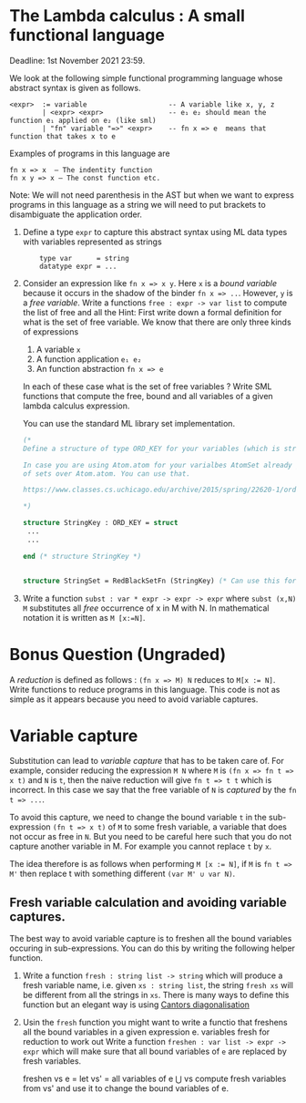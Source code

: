 # The Lambda calculus : A small functional language

Deadline: 1st November 2021 23:59.

We look at the following simple functional programming language whose
abstract syntax is given as follows.

```
<expr>  := variable                    -- A variable like x, y, z
        | <expr> <expr>                -- e₁ e₂ should mean the function e₁ applied on e₂ (like sml)
		| "fn" variable "=>" <expr>    -- fn x => e  means that function that takes x to e

```

Examples of programs in this language are


```
fn x => x  – The indentity function
fn x y => x – The const function etc.
```

Note: We will not need parenthesis in the AST but when we want to
express programs in this language as a string we will need to put
brackets to disambiguate the application order.

1. Define a type `expr` to capture this abstract syntax using ML data
   types with variables represented as strings
   ```
       type var      = string
	   datatype expr = ...
   ```


2. Consider an expression like `fn x => x y`. Here `x` is a _bound
   variable_ because it occurs in the shadow of the binder `fn x =>
   ..`. However, `y` is a _free variable_. Write a functions `free :
   expr -> var list` to compute the list of free and all the
   Hint: First write down a formal definition for what is the set of
   free variable. We know that there are only three kinds of expressions

   1. A variable `x`
   2. A function application `e₁ e₂`
   3. An function abstraction `fn x => e`

   In each of these case what is the set of free variables ? Write SML
   functions that compute the free, bound and all variables of a given
   lambda calculus expression.

   You can use the standard ML library set implementation.


   ```sml
   (*
   Define a structure of type ORD_KEY for your variables (which is string or you can use Atom)

   In case you are using Atom.atom for your varialbes AtomSet already gives you an implementation
   of sets over Atom.atom. You can use that.

   https://www.classes.cs.uchicago.edu/archive/2015/spring/22620-1/ord-key-sig.html

   *)

   structure StringKey : ORD_KEY = struct
    ...
	...

   end (* structure StringKey *)


   structure StringSet = RedBlackSetFn (StringKey) (* Can use this for string set implementation *)

   ```


3. Write a function `subst : var * expr -> expr -> expr` where `subst
   (x,N) M` substitutes all _free_ occurrence of x in M with N. In
   mathematical notation it is written as `M [x:=N]`.

# Bonus Question (Ungraded)

 A _reduction_ is defined as follows : `(fn x => M) N` reduces to `M[x
 := N]`. Write functions to reduce programs in this language.  This
 code is not as simple as it appears because you need to avoid
 variable captures.

# Variable capture

Substitution can lead to _variable capture_ that has to be taken care
of. For example, consider reducing the expression `M N` where `M` is
`(fn x => fn t => x t)` and `N` is `t`, then the naive reduction
will give `fn t => t t` which is incorrect. In this case we say that
the free variable of `N` is _captured_ by the `fn t => ...`.

To avoid this capture, we need to change the bound variable `t` in the
sub-expression `(fn t => x t)` of `M` to some fresh variable, a
variable that does not occur as free in `N`. But you need to be
careful here such that you do not capture another variable in M. For
example you cannot replace `t` by `x`.

The idea therefore is as follows when performing `M [x := N]`, if `M`
is `fn t => M'` then replace t with something different `(var M' ∪
var N)`.


## Fresh variable calculation and avoiding variable captures.

The best way to avoid variable capture is to freshen all the bound
variables occuring in sub-expressions. You can do this by writing the
following helper function.

1. Write a function `fresh : string list -> string` which will produce
   a fresh variable name, i.e. given `xs : string list`, the string
   `fresh xs` will be different from all the strings in `xs`. There is
   many ways to define this function but an elegant way is using
   [Cantors diagonalisation][cantor]


2. Usin the `fresh` function you might want to write a functio
   that freshens all the bound variables in a given expression e.
   variables fresh for reduction to work out Write a function
   `freshen : var list -> expr -> expr` which will make sure that all
   bound variables of `e` are replaced by fresh variables.

   freshen vs e = let vs' = all variables of e ⋃ vs
                  compute fresh variables from vs' and use it to change
				  the bound variables of e.

[cantor]: <https://en.wikipedia.org/wiki/Cantor%27s_diagonal_argument>

